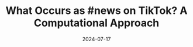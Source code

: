 ---
title: "What Occurs as #news on TikTok? A Computational Approach"
collection: talks
permalink: /talks/2024-07-17-What-Occurs-as-news-on-TikTok-A-Computational-Approach
date: 2024-07-17
venue: 'International Conference on Social Media &amp; Society'
citation: ' Lion Wedel,  Jonathan Hendrickx,  Anna-Theresa Mayer, &quot;What Occurs as #news on TikTok? A Computational Approach.&quot; International Conference on Social Media &amp;amp; Society, 1900.'
---